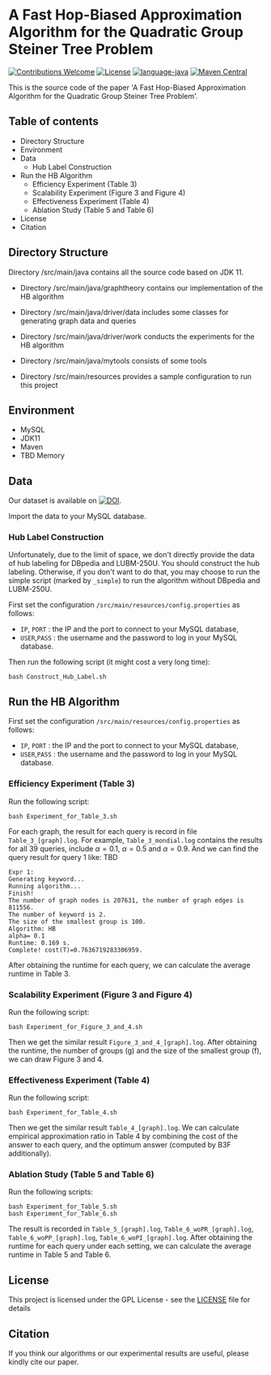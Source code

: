 # A Fast Hop-Biased Approximation Algorithm for the Quadratic Group Steiner Tree Problem
[![Contributions Welcome](https://img.shields.io/badge/Contributions-Welcome-brightgreen.svg?style=flat-square)](https://github.com/nju-websoft/QGSTP-HB/issues)
[![License](https://img.shields.io/badge/License-Apache-lightgrey.svg?style=flat-square)](https://github.com/nju-websoft/QGSTP-HB/blob/main/LICENSE)
[![language-java](https://img.shields.io/badge/Language-Java-yellow.svg?style=flat-square)](https://www.java.com)
[![Maven Central](https://img.shields.io/maven-central/v/foundation.icon/icon-sdk)](https://search.maven.org/artifact/foundation.icon/icon-sdk)

This is the source code of the paper 'A Fast Hop-Biased Approximation Algorithm for the Quadratic Group Steiner Tree Problem'.

## Table of contents

+ Directory Structure
+ Environment
+ Data
  + Hub Label Construction
+ Run the HB Algorithm
  + Efficiency Experiment (Table 3)
  + Scalability Experiment (Figure 3 and Figure 4)
  + Effectiveness Experiment (Table 4)
  + Ablation Study (Table 5 and Table 6)
+ License
+ Citation

## Directory Structure
Directory /src/main/java contains all the source code based on JDK 11.

+ Directory /src/main/java/graphtheory contains our implementation of the HB algorithm

+ Directory /src/main/java/driver/data includes some classes for generating graph data and queries

+ Directory /src/main/java/driver/work conducts the experiments for the HB algorithm
  
+ Directory /src/main/java/mytools consists of some tools

+ Directory /src/main/resources provides a sample configuration to run this project


## Environment

+ MySQL
+ JDK11
+ Maven
+ TBD Memory

## Data
Our dataset is available on [![DOI](https://zenodo.org/badge/DOI/10.5281/zenodo.7619632.svg)](https://doi.org/10.5281/zenodo.7619632).

Import the data to your MySQL database.


### Hub Label Construction

Unfortunately, due to the limit of space, we don't directly provide the data of hub labeling for DBpedia and LUBM-250U. You should construct the hub labeling. Otherwise, if you don't want to do that, you may choose to run the simple script (marked by `_simple`) to run the algorithm without DBpedia and LUBM-250U.

First set the configuration `/src/main/resources/config.properties` as follows:
+ `IP`, `PORT` : the IP and the port to connect to your MySQL database,
+ `USER`,`PASS` : the username and the password to log in your MySQL database.

Then run the following script (it might cost a very long time):
```shell
bash Construct_Hub_Label.sh
```

## Run the HB Algorithm

First set the configuration `/src/main/resources/config.properties` as follows:
+ `IP`, `PORT` : the IP and the port to connect to your MySQL database,
+ `USER`,`PASS` : the username and the password to log in your MySQL database.


### Efficiency Experiment (Table 3) 
Run the following script:
```shell
bash Experiment_for_Table_3.sh
```

For each graph, the result for each query is record in file `Table_3_[graph].log`. For example, `Table_3_mondial.log` contains the results for all 39 queries, include $\alpha=0.1$, $\alpha=0.5$ and $\alpha=0.9$. And we can find the query result for query 1 like:
TBD
```
Expr 1:
Generating keyword...
Running algorithm...
Finish!
The number of graph nodes is 207631, the number of graph edges is 811556.
The number of keyword is 2.
The size of the smallest group is 100.
Algorithm: HB
alpha= 0.1
Runtime: 0.169 s.
Complete! cost(T)=0.7636719283306959.
```
After obtaining the runtime for each query, we can calculate the average runtime in Table 3.


### Scalability Experiment (Figure 3 and Figure 4)
Run the following script:
```shell
bash Experiment_for_Figure_3_and_4.sh
```

Then we get the similar result `Figure_3_and_4_[graph].log`. After obtaining the runtime, the number of groups (g) and the size of the smallest group (f), we can draw Figure 3 and 4.


### Effectiveness Experiment (Table 4)
Run the following script:
```shell
bash Experiment_for_Table_4.sh
```

Then we get the similar result `Table_4_[graph].log`. We can calculate empirical approximation ratio in Table 4 by combining the cost of the answer to each query, and the optimum answer (computed by B3F additionally).

### Ablation Study (Table 5 and Table 6)
Run the following scripts:
```shell
bash Experiment_for_Table_5.sh
bash Experiment_for_Table_6.sh
```

The result is recorded in `Table_5_[graph].log`, `Table_6_woPR_[graph].log`, `Table_6_woPP_[graph].log`, `Table_6_woPI_[graph].log`. After obtaining the runtime for each query under each setting, we can calculate the average runtime in Table 5 and Table 6.



## License
This project is licensed under the GPL License - see the [LICENSE](LICENSE) file for details

## Citation
If you think our algorithms or our experimental results are useful, please kindly cite our paper.


